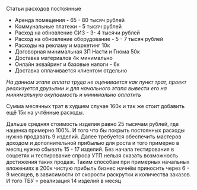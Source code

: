Статьи расходов постоянные
- Аренда помещения - 65 - 80 тысяч рублей
- Коммунальные платежи - 5 тысяч рублей
- Расход на обновление СИЗ - 3- 4 тысячи рублей
- Расход на обновление оборудование - 5 - 7 тысяч рублей
- Расходы на рекламу и маркетинг 10к
- Договорная минимальная ЗП Насти и Гнома 50к
- Доставка материалов 4к минимально
- Онлайн эквайринг и базовые налоги - 6к
- Доставка оплачивается клиентом отдельно

*На данном этапе оплата труда не оценивается как пункт трат, проект реализуется друзьями и для начального этапа вывести его на минимальную окупаемость и минимально оплатить* 

Сумма месячных трат в худшем случае 160к и так же стоит добавить ещё 15к на учтённые расходы. 

Дальше средняя стоимость изделия равно 25 тысячам рублей, где наценка примерно 100%. И того что бы покрыть постоянных расходы нужно продавать 9 изделий. Далее требуется обеспечить мастеров доходом и дополнительной прибылью для роста и того примерно в месяц нужно сбывать 15 - 17 изделий. Без начала тестирования в соцсетях и тестирование спроса УТП нельзя сказать возможность достижения таких продаж. 
Таким способам при примерных начальных вложениях в 200к чистую прибыль бизнес начнём приносить через 6 - 9 месяцев, в зависимости от скорости раскрутки и количества заказов. 
И того ТБУ = реализация 14 изделий в месяц 